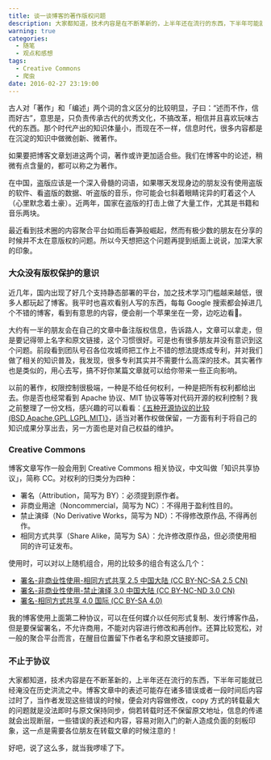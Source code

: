 ```yaml
---
title: 谈一谈博客的著作版权问题
description: 大家都知道，技术内容是在不断革新的，上半年还在流行的东西，下半年可能就已经淹没在历史洪流之中。博客文章中的表述可能存在诸多错误或者一段时间后内容过时了，当作者发现这些错误的时候，便会对内容做修改，copy 方式的转载最大的问题就是没法即时与原文保持同步，倘若转载时还不保留原文地址，信息的传递就会出现断层，一些错误的表述和内容，容易对刚入门的新人造成负面的刻板印象，这一点是需要各位朋友在转载文章的时候注意的！
warning: true
categories:
  - 随笔
  - 观点和感想
tags:
  - Creative Commons
  - 爬虫
date: 2016-02-27 23:19:00
---
```



古人对「著作」和「编述」两个词的含义区分的比较明显，子曰：“述而不作，信而好古”，意思是，只负责传承古代的优秀文化，不搞改革，相信并且喜欢玩味古代的东西。那个时代产出的知识体量小，而现在不一样，信息时代，很多内容都是在沉淀的知识中做微创新、微著作。

如果要把博客文章划进这两个词，著作或许更加适合些。我们在博客中的论述，稍微有点含量的，都可以称之为著作。

<!--more-->

在中国，盗版应该是一个深入骨髓的词语，如果哪天发现身边的朋友没有使用盗版的软件、看盗版的数据、听盗版的音乐，你可能会乜斜着眼睛诧异的盯着这个人（心里默念着土豪）。近两年，国家在盗版的打击上做了大量工作，尤其是书籍和音乐两块。

最近看到技术圈的内容聚合平台如雨后春笋般崛起，然而有极少数的朋友在分享的时候并不太在意版权的问题。所以今天想把这个问题再提到纸面上说说，加深大家的印象。

### 大众没有版权保护的意识

近几年，国内出现了好几个支持静态部署的平台，加之技术学习门槛越来越低，很多人都玩起了博客。我平时也喜欢看别人写的东西，每每 Google 搜索都会掉进几个不错的博客，看到有意思的内容，便会削一个苹果坐在一旁，边吃边看🙈。

大约有一半的朋友会在自己的文章中备注版权信息，告诉路人，文章可以拿走，但是要记得带上名字和原文链接，这个习惯很好。可是也有很多朋友并没有意识到这个问题。前段看到团队号召各位攻城师把工作上不错的想法提炼成专利，并对我们做了相关的知识普及，我发现，很多专利其实并不需要什么高深的技术。其实著作也是类似的，用心去写，搞不好你某篇文章就可以给你带来一些正向影响。

以前的著作，权限控制很极端，一种是不给任何权利，一种是把所有权利都给出去。你是否也经常看到 Apache 协议、MIT 协议等等对代码开源的权利控制？我之前整理了一份文档，感兴趣的可以看看：[《五种开源协议的比较(BSD,Apache,GPL,LGPL,MIT)》](http://www.barretlee.com/blog/2013/08/13/cb-license/)，适当对著作权做保留，一方面有利于将自己的知识成果分享出去，另一方面也是对自己权益的维护。

### Creative Commons

博客文章写作一般会用到 Creative Commons 相关协议，中文叫做「知识共享协议」，简称 CC。对权利的归类分为四种：

- 署名（Attribution，简写为 BY）：必须提到原作者。
- 非商业用途（Noncommercial，简写为 NC）：不得用于盈利性目的。
- 禁止演绎（No Derivative Works，简写为 ND）：不得修改原作品, 不得再创作。
- 相同方式共享（Share Alike，简写为 SA）：允许修改原作品，但必须使用相同的许可证发布。

使用时，可以对以上随机组合，用的比较多的组合有这么几个：

- [署名-非商业性使用-相同方式共享 2.5 中国大陆 (CC BY-NC-SA 2.5 CN)](//creativecommons.org/licenses/by-nc-sa/2.5/cn/)
- [署名-非商业性使用-禁止演绎 3.0 中国大陆 (CC BY-NC-ND 3.0 CN)](//creativecommons.org/licenses/by-nc-nd/3.0/cn/)
- [署名-相同方式共享 4.0 国际 (CC BY-SA 4.0)](//creativecommons.org/licenses/by-sa/4.0/deed.zh)

我的博客使用上面第二种协议，可以在任何媒介以任何形式复制、发行博客作品，但是要保留署名，不允许商用，不能对内容进行修改和再创作。还算比较宽松，对一般的聚合平台而言，在醒目位置留下作者名字和原文链接即可。

### 不止于协议

大家都知道，技术内容是在不断革新的，上半年还在流行的东西，下半年可能就已经淹没在历史洪流之中。博客文章中的表述可能存在诸多错误或者一段时间后内容过时了，当作者发现这些错误的时候，便会对内容做修改，copy 方式的转载最大的问题就是没法即时与原文保持同步，倘若转载时还不保留原文地址，信息的传递就会出现断层，一些错误的表述和内容，容易对刚入门的新人造成负面的刻板印象，这一点是需要各位朋友在转载文章的时候注意的！

好吧，说了这么多，就当我啰嗦了下。




